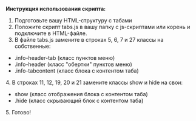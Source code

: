 <b>Инструкция использования скрипта:</b>

1. Подготовьте вашу HTML-структуру с табами
2. Положите скрипт tabs.js в вашу папку с js-скриптами или корень и подключите в HTML-файле.
3. В файле tabs.js замените в строках 5, 6, 7 и 27 классы на собственные:
<ul>
   <li>.info-header-tab (класс пунктов меню)</li>
   <li>.info-header (класс "обертки" пунктов меню)</li>
   <li>.info-tabcontent (класс блока с контентом таба)</li>
</ul>
4. В строках 11, 12, 19, 20 и 21 замените классы show и hide на свои:
<ul>
   <li>show (класс отображения блока с контентом таба)</li>
   <li>.hide (класс скрывающий блок с контентом таба)</li>
</ul>
5. Готово!


